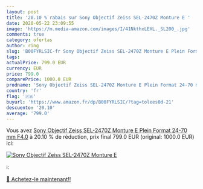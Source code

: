```yaml
---
layout: post
title: '20.10 % rabais sur Sony Objectif Zeiss SEL-2470Z Monture E '
date: 2020-05-22 23:09:55
image: 'https://m.media-amazon.com/images/I/41NkthxLEXL._SL200_.jpg'
comments: true
category: ofertas
author: ring
slug: 'B00FYRLSIC-fr Sony Objectif Zeiss SEL-2470Z Monture E Plein Format 24-70...'
tags: 
actualPrice: 799.0 EUR
currency: EUR
price: 799.0
comparePrice: 1000.0 EUR
prodname: 'Sony Objectif Zeiss SEL-2470Z Monture E Plein Format 24-70 mm F4.0'
country: 'fr'
flag: '🇫🇷'
buyurl: 'https://www.amazon.fr/dp/B00FYRLSIC/?tag=tolees0d-21'
descuento: '20.10'
average: '799.0'
---
```


Vous avez [Sony Objectif Zeiss SEL-2470Z Monture E Plein Format 24-70 mm F4.0](https://www.amazon.fr/dp/B00FYRLSIC/?tag=tolees0d-21)  à  20.10 % de réduction, prix final  799.0 EUR (original: 1000.0 EUR) ici:

[![Sony Objectif Zeiss SEL-2470Z Monture E ](https://m.media-amazon.com/images/I/41NkthxLEXL._SL200_.jpg)](https://www.amazon.fr/dp/B00FYRLSIC/?tag=tolees0d-21)

ℹ️:


[🛒 Achetez-le maintenant!!](https://www.amazon.fr/dp/B00FYRLSIC/?tag=tolees0d-21)
